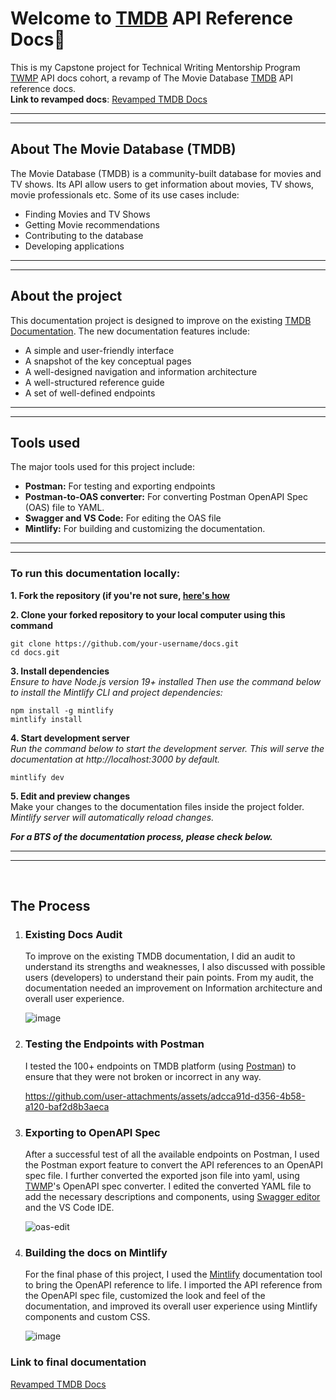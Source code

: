 # Welcome to [TMDB](https://www.themoviedb.org/) API Reference Docs👋
This is my Capstone project for Technical Writing Mentorship Program [TWMP](https://technicalwritingmp.com/) API docs cohort, a revamp of The Movie Database [TMDB](https://www.themoviedb.org/) API reference docs. <br/>
**Link to revamped docs**: [Revamped TMDB Docs](https://devliz.mintlify.app/introduction)
*********************************************************************************************************************************************************************************
*********************************************************************************************************************************************************************************

## About The Movie Database (TMDB)
The Movie Database (TMDB) is a community-built database for movies and TV shows. Its API allow users to get information about movies, TV shows, movie professionals etc.
Some of its use cases include:
- Finding Movies and TV Shows
- Getting Movie recommendations
- Contributing to the database
- Developing applications
*********************************************************************************************************************************************************************************
*********************************************************************************************************************************************************************************
## About the project
This documentation project is designed to improve on the existing [TMDB Documentation](https://www.themoviedb.org/). The new documentation features include:
- A simple and user-friendly interface
- A snapshot of the key conceptual pages
- A well-designed navigation and information architecture
- A well-structured reference guide
- A set of well-defined endpoints
*********************************************************************************************************************************************************************************
*********************************************************************************************************************************************************************************

## Tools used
The major tools used for this project include:
- **Postman:** For testing and exporting endpoints
- **Postman-to-OAS converter:** For converting Postman OpenAPI Spec (OAS) file to YAML.
- **Swagger and VS Code:** For editing the OAS file
- **Mintlify:** For building and customizing the documentation.
  
*********************************************************************************************************************************************************************************
*********************************************************************************************************************************************************************************

### To run this documentation locally:
**1. Fork the repository (if you're not sure, [here's how](https://docs.github.com/en/pull-requests/collaborating-with-pull-requests/working-with-forks/fork-a-repo)**  

**2. Clone your forked repository to your local computer using this command** 
```
git clone https://github.com/your-username/docs.git
cd docs.git
```

**3. Install dependencies** <br/>
*Ensure to have Node.js version 19+ installed*
*Then use the command below to install the Mintlify CLI and project dependencies:*
```
npm install -g mintlify
mintlify install
```

**4. Start development server** <br/>
*Run the command below to start the development server. This will serve the documentation at http://localhost:3000 by default.*
```
mintlify dev
```
**5. Edit and preview changes** <br/>
Make your changes to the documentation files inside the project folder.
*Mintlify server will automatically reload changes.*

***For a BTS of the documentation process, please check below.***
*********************************************************************************************************************************************************************************
*********************************************************************************************************************************************************************************


<br/>

## The Process

1. ### Existing Docs Audit
   To improve on the existing TMDB documentation, I did an audit to understand its strengths and weaknesses, I also discussed with possible users (developers) to understand their pain points. From my audit, the documentation needed an improvement on Information architecture and overall user experience.
   
   ![image](https://github.com/user-attachments/assets/b0912734-3ba0-4b2e-85a1-d781c3b7d0dd)


3. ### Testing the Endpoints with Postman
   I tested the 100+ endpoints on TMDB platform (using [Postman](postman.com)) to ensure that they were not broken or incorrect in any way.

   https://github.com/user-attachments/assets/adcca91d-d356-4b58-a120-baf2d8b3aeca


4. ### Exporting to OpenAPI Spec
   After a successful test of all the available endpoints on Postman, I used the Postman export feature to convert the API references to an OpenAPI spec file. I further converted the exported json file into yaml, using [TWMP](https://technicalwritingmp.com/)'s OpenAPI spec converter. I edited the converted YAML file to add the necessary descriptions and components, using [Swagger editor](https://editor.swagger.io/) and the VS Code IDE.
   
   ![oas-edit](https://github.com/user-attachments/assets/1eae03c1-3964-4de9-8ced-3b148479ba7c)


6. ### Building the docs on Mintlify
   For the final phase of this project, I used the [Mintlify](https://mintlify.com/) documentation tool to bring the OpenAPI reference to life. I imported the API reference from the OpenAPI spec file, customized the look and feel of the documentation, and improved its overall user experience using Mintlify components and custom CSS.
   
   ![image](https://github.com/user-attachments/assets/0d360eab-3857-40ae-9c67-b4d87ccf0f41)

### Link to final documentation
[Revamped TMDB Docs](https://devliz.mintlify.app/introduction)

